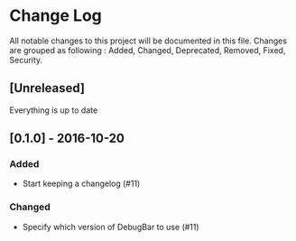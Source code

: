 # Change Log

All notable changes to this project will be documented in this file.
Changes are grouped as following : Added, Changed, Deprecated, Removed, Fixed, Security.

## [Unreleased]

Everything is up to date

## [0.1.0] - 2016-10-20
### Added
- Start keeping a changelog (#11)

### Changed
- Specify which version of DebugBar to use (#11)